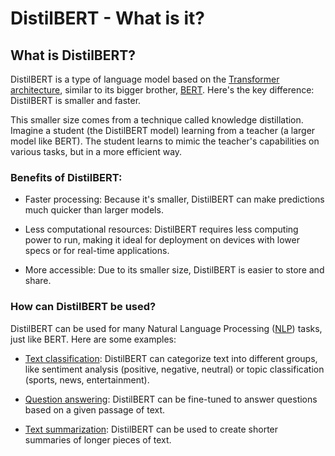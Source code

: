 # DistilBERT - What is it?

## What is DistilBERT?

DistilBERT is a type of language model based on the [Transformer architecture](https://en.wikipedia.org/wiki/Transformer_(deep_learning_architecture)), similar to its bigger brother, [BERT](https://en.wikipedia.org/wiki/BERT_(language_model)). Here's the key difference: DistilBERT is smaller and faster.

This smaller size comes from a technique called knowledge distillation. Imagine a student (the DistilBERT model) learning from a teacher (a larger model like BERT). The student learns to mimic the teacher's capabilities on various tasks, but in a more efficient way.

### Benefits of DistilBERT:

-   Faster processing: Because it's smaller, DistilBERT can make predictions much quicker than larger models.
    
-   Less computational resources: DistilBERT requires less computing power to run, making it ideal for deployment on devices with lower specs or for real-time applications.
    
-   More accessible: Due to its smaller size, DistilBERT is easier to store and share.
    
### How can DistilBERT be used?

DistilBERT can be used for many Natural Language Processing ([NLP](https://en.wikipedia.org/wiki/Natural_language_processing)) tasks, just like BERT. Here are some examples:

-   [Text classification](https://en.wikipedia.org/wiki/Document_classification): DistilBERT can categorize text into different groups, like sentiment analysis (positive, negative, neutral) or topic classification (sports, news, entertainment).
    
-   [Question answering](https://en.wikipedia.org/wiki/Question_answering): DistilBERT can be fine-tuned to answer questions based on a given passage of text.
    
-   [Text summarization](https://en.wikipedia.org/wiki/Automatic_summarization): DistilBERT can be used to create shorter summaries of longer pieces of text.
